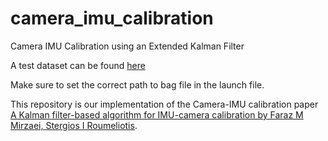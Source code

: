 # camera_imu_calibration
Camera IMU Calibration using an Extended Kalman Filter

A test dataset can be found [here](https://drive.google.com/file/d/1_81oRKSG5lR9X9jL3swOfnvJNi_wb-Xq/view?usp=sharing)

Make sure to set the correct path to bag file in the launch file.

This repository is our implementation of the Camera-IMU calibration paper [A Kalman filter-based algorithm for IMU-camera calibration by Faraz M Mirzaei, Stergios I Roumeliotis](https://ieeexplore.ieee.org/abstract/document/4637877).
